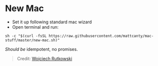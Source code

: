 # New Mac

- Set it up following standard mac wizard
- Open terminal and run:

```
sh -c "$(curl -fsSL https://raw.githubusercontent.com/mattcanty/mac-stuff/master/new-mac.sh)"
```

_Should be_ idempotent, no promises.

> Credit: [Wojciech Rutkowski](https://github.com/wrutkowski/new-mac)
